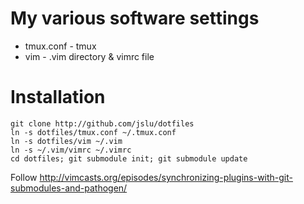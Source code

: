 # My various software settings
* tmux.conf - tmux
* vim - .vim directory & vimrc file

# Installation
	git clone http://github.com/jslu/dotfiles
	ln -s dotfiles/tmux.conf ~/.tmux.conf
	ln -s dotfiles/vim ~/.vim
	ln -s ~/.vim/vimrc ~/.vimrc
	cd dotfiles; git submodule init; git submodule update

Follow http://vimcasts.org/episodes/synchronizing-plugins-with-git-submodules-and-pathogen/
